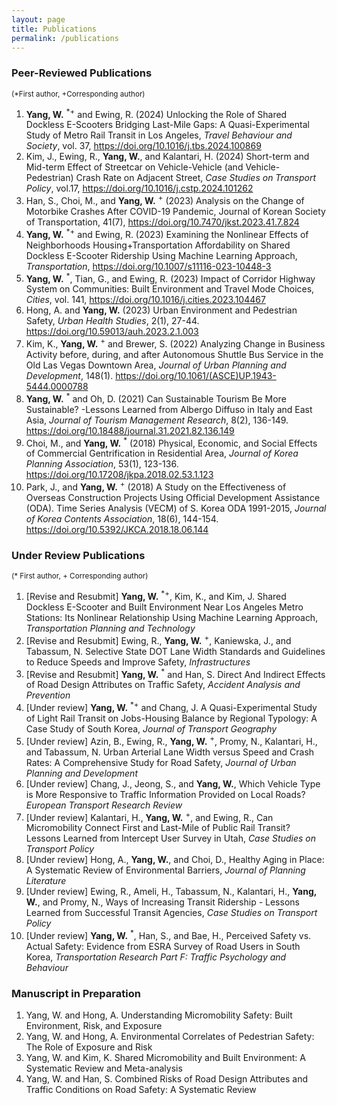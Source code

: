 ```yaml
---
layout: page
title: Publications
permalink: /publications
---
```


### Peer-Reviewed Publications 
<sub>(*First author, +Corresponding author)</sub> 
1. **Yang, W.** <sup>*+</sup>  and Ewing, R. (2024) Unlocking the Role of Shared Dockless E-Scooters Bridging Last-Mile Gaps: A Quasi-Experimental Study of Metro Rail Transit in Los Angeles, _Travel Behaviour and Society_, vol. 37, <https://doi.org/10.1016/j.tbs.2024.100869>
2. Kim, J., Ewing, R., **Yang, W.**, and Kalantari, H. (2024) Short-term and Mid-term Effect of Streetcar on Vehicle-Vehicle (and Vehicle-Pedestrian) Crash Rate on Adjacent Street, _Case Studies on Transport Policy_, vol.17, <https://doi.org/10.1016/j.cstp.2024.101262>
3. Han, S., Choi, M., and **Yang, W.** <sup>+</sup> (2023) Analysis on the Change of Motorbike Crashes After COVID-19 Pandemic, Journal of Korean Society of Transportation, 41(7), <https://doi.org/10.7470/jkst.2023.41.7.824>
4. **Yang, W.** <sup>*+</sup> and Ewing, R. (2023) Examining the Nonlinear Effects of Neighborhoods Housing+Transportation Affordability on Shared Dockless E-Scooter Ridership Using Machine Learning Approach, _Transportation_, <https://doi.org/10.1007/s11116-023-10448-3>  
5. **Yang, W.** <sup>*</sup>, Tian, G., and Ewing, R. (2023) Impact of Corridor Highway System on Communities: Built Environment and Travel Mode Choices, _Cities_, vol. 141, <https://doi.org/10.1016/j.cities.2023.104467>
6. Hong, A. and **Yang, W.** (2023) Urban Environment and Pedestrian Safety, _Urban Health Studies_, 2(1), 27-44. <https://doi.org/10.59013/auh.2023.2.1.003> 
7. Kim, K., **Yang, W.** <sup>+</sup>  and Brewer, S. (2022) Analyzing Change in Business Activity before, during, and after Autonomous Shuttle Bus Service in the Old Las Vegas Downtown Area, _Journal of Urban Planning and Development_, 148(1). <https://doi.org/10.1061/(ASCE)UP.1943-5444.0000788>
9. **Yang, W.** <sup>*</sup> and Oh, D. (2021) Can Sustainable Tourism Be More Sustainable? -Lessons Learned from Albergo Diffuso in Italy and East Asia, _Journal of Tourism Management Research_, 8(2), 136-149. <https://doi.org/10.18488/journal.31.2021.82.136.149> 
10. Choi, M., and **Yang, W.** <sup>*</sup> (2018) Physical, Economic, and Social Effects of Commercial Gentrification in Residential Area, _Journal of Korea Planning Association_, 53(1), 123-136. <https://doi.org/10.17208/jkpa.2018.02.53.1.123>
11. Park, J., and **Yang, W.** <sup>+</sup> (2018) A Study on the Effectiveness of Overseas Construction Projects Using Official Development Assistance (ODA). Time Series Analysis (VECM) of S. Korea ODA 1991-2015, _Journal of Korea Contents Association_, 18(6), 144-154. <https://doi.org/10.5392/JKCA.2018.18.06.144>

### Under Review Publications 
<sub>(* First author, + Corresponding author)</sub> 
1. [Revise and Resubmit] **Yang, W.** <sup>*+</sup>, Kim, K., and Kim, J. Shared Dockless E-Scooter and Built Environment Near Los Angeles Metro Stations: Its Nonlinear Relationship Using Machine Learning Approach, _Transportation Planning and Technology_
2. [Revise and Resubmit] Ewing, R., **Yang, W.** <sup>+</sup>, Kaniewska, J., and Tabassum, N. Selective State DOT Lane Width Standards and Guidelines to Reduce Speeds and Improve Safety, _Infrastructures_
3. [Revise and Resubmit] **Yang, W.** <sup>*</sup> and Han, S. Direct And Indirect Effects of Road Design Attributes on Traffic Safety, _Accident Analysis and Prevention_
4. [Under review] **Yang, W.** <sup>*+</sup> and Chang, J. A Quasi-Experimental Study of Light Rail Transit on Jobs-Housing Balance by Regional Typology: A Case Study of South Korea, _Journal of Transport Geography_
5. [Under review] Azin, B., Ewing, R., **Yang, W.** <sup>+</sup>, Promy, N., Kalantari, H., and Tabassum, N. Urban Arterial Lane Width versus Speed and Crash Rates: A Comprehensive Study for Road Safety, _Journal of Urban Planning and Development_
6. [Under review] Chang, J., Jeong, S., and **Yang, W.**, Which Vehicle Type is More Responsive to Traffic Information Provided on Local Roads? _European Transport Research Review_
7. [Under review] Kalantari, H., **Yang, W.** <sup>+</sup>, and Ewing, R., Can Micromobility Connect First and Last-Mile of Public Rail Transit? Lessons Learned from Intercept User Survey in Utah, _Case Studies on Transport Policy_
8. [Under review] Hong, A., **Yang, W.**, and Choi, D., Healthy Aging in Place: A Systematic Review of Environmental Barriers, _Journal of Planning Literature_
9. [Under review] Ewing, R., Ameli, H., Tabassum, N., Kalantari, H., **Yang, W.**, and Promy, N., Ways of Increasing Transit Ridership - Lessons Learned from Successful Transit Agencies, _Case Studies on Transport Policy_
10. [Under review]  **Yang, W.** <sup>*</sup>, Han, S., and Bae, H., Perceived Safety vs. Actual Safety: Evidence from ESRA Survey of Road Users in South Korea, _Transportation Research Part F: Traffic Psychology and Behaviour_

### Manuscript in Preparation
1. Yang, W. and Hong, A. Understanding Micromobility Safety: Built Environment, Risk, and Exposure
2. Yang, W. and Hong, A. Environmental Correlates of Pedestrian Safety: The Role of Exposure and Risk
3. Yang, W. and Kim, K.  Shared Micromobility and Built Environment: A Systematic Review and Meta-analysis
4. Yang, W. and Han, S.  Combined Risks of Road Design Attributes and Traffic Conditions on Road Safety: A Systematic Review





